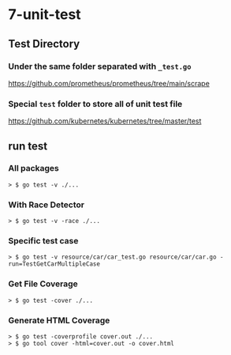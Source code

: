 # 7-unit-test
## Test Directory
### Under the same folder separated with `_test.go`
https://github.com/prometheus/prometheus/tree/main/scrape

### Special `test` folder to store all of unit test file
https://github.com/kubernetes/kubernetes/tree/master/test

## run test 
### All packages
```> $ go test -v ./...```

### With Race Detector 
```> $ go test -v -race ./...```

### Specific test case
```> $ go test -v resource/car/car_test.go resource/car/car.go -run=TestGetCarMultipleCase```

### Get File Coverage
``` > $ go test -cover ./... ```

### Generate HTML Coverage
``` 
> $ go test -coverprofile cover.out ./...
> $ go tool cover -html=cover.out -o cover.html
```

